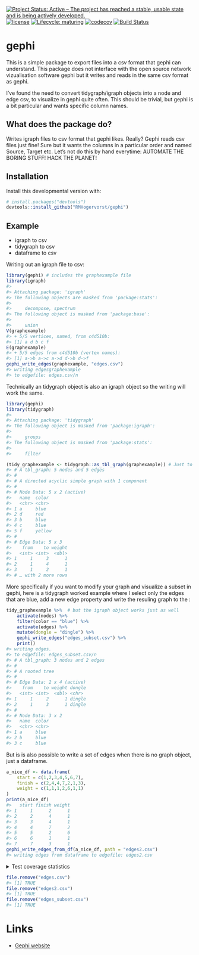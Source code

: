 
<!-- badges: start -->

[![Project Status: Active – The project has reached a stable, usable
state and is being actively
developed.](http://www.repostatus.org/badges/latest/active.svg)](http://www.repostatus.org/#active)
[![license](https://img.shields.io/badge/license-MIT-lightgrey.svg)](http://choosealicense.com/)
[![Lifecycle:
maturing](https://img.shields.io/badge/lifecycle-maturing-blue.svg)](https://www.tidyverse.org/lifecycle/#maturing)
[![codecov](https://codecov.io/gh/RMHogervorst/gephi/branch/master/graph/badge.svg)](https://codecov.io/gh/RMHogervorst/gephi)
[![Build
Status](https://travis-ci.org/RMHogervorst/gephi.svg?branch=master)](https://travis-ci.org/RMHogervorst/gephi)

<!-- badges: end -->

<!-- README.md is generated from README.Rmd. Please edit that file -->

# gephi

This is a simple package to export files into a csv format that gephi
can understand. This package does not interface with the open source
network vizualisation software gephi but it writes and reads in the same
csv format as gephi.

I’ve found the need to convert tidygraph/igraph objects into a node and
edge csv, to visualize in gephi quite often. This should be trivial, but
gephi is a bit particular and wants specific column names.

## What does the package do?

Writes igraph files to csv format that gephi likes. Really? Gephi reads
csv files just fine\! Sure but it wants the columns in a particular
order and named Source, Target etc. Let’s not do this by hand everytime:
AUTOMATE THE BORING STUFF\! HACK THE PLANET\!

## Installation

Install this developmental version with:

``` r
# install.packages("devtools")
devtools::install_github("RMHogervorst/gephi")
```

## Example

  - igraph to csv
  - tidygraph to csv
  - dataframe to csv

Writing out an igraph file to csv:

``` r
library(gephi) # includes the graphexample file
library(igraph)
#> 
#> Attaching package: 'igraph'
#> The following objects are masked from 'package:stats':
#> 
#>     decompose, spectrum
#> The following object is masked from 'package:base':
#> 
#>     union
V(graphexample)
#> + 5/5 vertices, named, from c4d510b:
#> [1] a d b c f
E(graphexample)
#> + 5/5 edges from c4d510b (vertex names):
#> [1] a->b a->c a->d d->b d->f
gephi_write_edges(graphexample, "edges.csv")
#> writing edgesgraphexample
#> to edgefile: edges.csv/n
```

Technically an tidygraph object is also an igraph object so the writing
will work the same.

``` r
library(gephi)
library(tidygraph)
#> 
#> Attaching package: 'tidygraph'
#> The following object is masked from 'package:igraph':
#> 
#>     groups
#> The following object is masked from 'package:stats':
#> 
#>     filter

(tidy_graphexample <- tidygraph::as_tbl_graph(graphexample)) # Just to show where this function comes from
#> # A tbl_graph: 5 nodes and 5 edges
#> #
#> # A directed acyclic simple graph with 1 component
#> #
#> # Node Data: 5 x 2 (active)
#>   name  color 
#>   <chr> <chr> 
#> 1 a     blue  
#> 2 d     red   
#> 3 b     blue  
#> 4 c     blue  
#> 5 f     yellow
#> #
#> # Edge Data: 5 x 3
#>    from    to weight
#>   <int> <int>  <dbl>
#> 1     1     3      1
#> 2     1     4      1
#> 3     1     2      1
#> # … with 2 more rows
```

More specifically if you want to modify your graph and visualize a
subset in gephi, here is a tidygraph worked example where I select only
the edges that are blue, add a new edge property and write the resuling
graph to the :

``` r
tidy_graphexample %>%  # but the igraph object works just as well
    activate(nodes) %>% 
    filter(color == "blue") %>% 
    activate(edges) %>% 
    mutate(dongle = "dingle") %>% 
    gephi_write_edges("edges_subset.csv") %>% 
    print()
#> writing edges.
#> to edgefile: edges_subset.csv/n
#> # A tbl_graph: 3 nodes and 2 edges
#> #
#> # A rooted tree
#> #
#> # Edge Data: 2 x 4 (active)
#>    from    to weight dongle
#>   <int> <int>  <dbl> <chr> 
#> 1     1     2      1 dingle
#> 2     1     3      1 dingle
#> #
#> # Node Data: 3 x 2
#>   name  color
#>   <chr> <chr>
#> 1 a     blue 
#> 2 b     blue 
#> 3 c     blue
```

But is is also possible to write a set of edges when there is no graph
object, just a dataframe.

``` r
a_nice_df <- data.frame(
    start = c(1,2,3,4,5,6,7),
    finish = c(2,4,4,7,2,1,3),
    weight = c(1,1,1,2,6,1,1)
)
print(a_nice_df) 
#>   start finish weight
#> 1     1      2      1
#> 2     2      4      1
#> 3     3      4      1
#> 4     4      7      2
#> 5     5      2      6
#> 6     6      1      1
#> 7     7      3      1
gephi_write_edges_from_df(a_nice_df, path = "edges2.csv")
#> writing edges from dataframe to edgefile: edges2.csv
```

<details>

<summary> Test coverage statistics </summary>

``` r
covr::package_coverage(type = "tests")
#> gephi Coverage: 30.00%
#> R/writing_tools.R: 18.75%
#> R/utils.R: 66.67%
#> R/read_tools.R: 100.00%
```

</details>

``` r
file.remove("edges.csv")
#> [1] TRUE
file.remove("edges2.csv")
#> [1] TRUE
file.remove("edges_subset.csv")
#> [1] TRUE
```

# Links

  - [Gephi website](https://gephi.org/)

